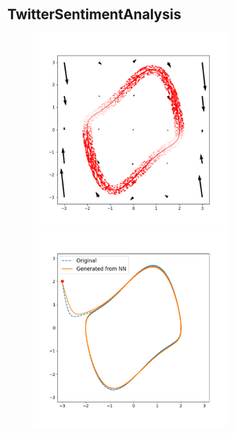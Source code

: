 # TwitterSentimentAnalysis

<p align="center">
<img src="https://github.com/maneesh51/TrajectoryLearning/blob/main/Vectorfield.png" width="400" height="400">
<img src="https://github.com/maneesh51/TrajectoryLearning/blob/main/TrjGen.png" width="400" height="400">
</p>
